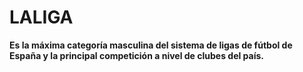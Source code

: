 # LALIGA

**Es la máxima categoría masculina del sistema de ligas de fútbol de España y la principal competición a nivel de clubes del país.**